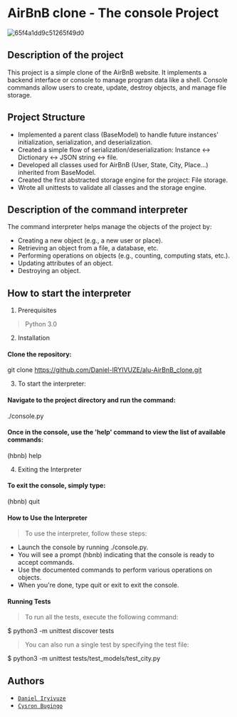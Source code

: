 # AirBnB clone - The console Project
![65f4a1dd9c51265f49d0](https://github.com/Daniel-IRYIVUZE/alu-AirBnB_clone/assets/139581457/5087de5e-3fd7-4260-9a5c-0a8c265f860b)

## Description of the project
This project is a simple clone of the AirBnB website. It implements a backend interface or console to manage program data like a shell. Console commands allow users to create, update, destroy objects, and manage file storage.

## Project Structure
- Implemented a parent class (BaseModel) to handle future instances' initialization, serialization, and deserialization.
- Created a simple flow of serialization/deserialization: Instance <-> Dictionary <-> JSON string <-> file.
- Developed all classes used for AirBnB (User, State, City, Place…) inherited from BaseModel.
- Created the first abstracted storage engine for the project: File storage.
- Wrote all unittests to validate all classes and the storage engine.

## Description of the command interpreter
The command interpreter helps manage the objects of the project by:

- Creating a new object (e.g., a new user or place).
- Retrieving an object from a file, a database, etc.
- Performing operations on objects (e.g., counting, computing stats, etc.).
- Updating attributes of an object.
- Destroying an object.

## How to start the interpreter

1. Prerequisites
> Python 3.0

2. Installation
#### Clone the repository:
git clone https://github.com/Daniel-IRYIVUZE/alu-AirBnB_clone.git

3. To start the interpreter:

#### Navigate to the project directory and run the command:
./console.py

#### Once in the console, use the 'help' command to view the list of available commands:
(hbnb) help

4. Exiting the Interpreter

#### To exit the console, simply type:

(hbnb) quit

#### How to Use the Interpreter
> To use the interpreter, follow these steps:

- Launch the console by running ./console.py.
- You will see a prompt (hbnb) indicating that the console is ready to accept commands.
- Use the documented commands to perform various operations on objects.
- When you're done, type quit or exit to exit the console.

#### Running Tests

> To run all the tests, execute the following command:

$ python3 -m unittest discover tests

> You can also run a single test by specifying the test file:

$ python3 -m unittest tests/test_models/test_city.py

## Authors
- [`Daniel Iryivuze`](https://www.linkedin.com/in/daniel-iryivuze-992141278/)
- [`Cysron Bugingo`](https://www.linkedin.com/in/)
